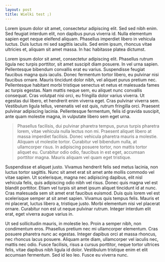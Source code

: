 ```yaml
---
layout: post
title: Wielki test ;)
---
```


Lorem ipsum dolor sit amet, consectetur adipiscing elit. Sed sed nibh enim. Sed feugiat interdum elit, non dapibus purus viverra id. Nulla elementum sapien eget neque eleifend aliquam. Phasellus imperdiet libero in vehicula luctus. Duis luctus mi sed sagittis iaculis. Sed enim ipsum, rhoncus vitae ultricies et, aliquam sit amet massa. In hac habitasse platea dictumst.

Lorem ipsum dolor sit amet, consectetur adipiscing elit. Phasellus rutrum ligula nec turpis porttitor, sit amet suscipit diam posuere. In vel urna sapien. Pellentesque bibendum convallis erat eu varius. Suspendisse feugiat faucibus magna quis iaculis. Donec fermentum tortor libero, eu pulvinar nisi faucibus ornare. Mauris tincidunt dolor nibh, vel aliquet purus pretium nec. Pellentesque habitant morbi tristique senectus et netus et malesuada fames ac turpis egestas. Nam mattis neque sem, eu aliquet nunc convallis consequat. Cras volutpat nisi orci, eu fringilla dolor varius viverra. Ut egestas dui libero, et hendrerit enim viverra eget. Cras pulvinar viverra sem. Vestibulum ligula tellus, venenatis vel est quis, rutrum fringilla orci. Praesent pulvinar adipiscing lacinia. Pellentesque fermentum, felis id gravida suscipit, ante quam molestie magna, in vulputate libero sem eget urna.

> Phasellus facilisis, dui pulvinar pharetra tempus, purus turpis pharetra lorem, vitae vehicula nulla lectus non mi. Praesent aliquet libero at massa imperdiet facilisis. Donec vehicula pharetra mauris a molestie. Aliquam ut molestie tortor. Curabitur vel bibendum nulla, at ullamcorper risus. In adipiscing posuere tortor, non mattis tortor aliquet eu. Curabitur odio odio, faucibus in est eget, accumsan porttitor magna. Mauris aliquam vel quam eget tristique.

Suspendisse et aliquet justo. Vivamus hendrerit felis sed metus lacinia, non luctus tortor sagittis. Nunc sit amet erat sit amet ante mollis commodo vel vitae sapien. Ut scelerisque, magna nec adipiscing dapibus, elit nisl vehicula felis, quis adipiscing odio nibh vel risus. Donec quis magna vel est blandit porttitor. Etiam vel turpis sit amet ipsum aliquet tincidunt id at nunc. Cras malesuada sem sit amet erat faucibus euismod. Duis quis lorem vel est scelerisque semper at sit amet sapien. Vivamus quis tempus felis. Mauris et mi placerat, luctus libero a, tristique justo. Morbi elementum nisi vel placerat ornare. Curabitur non est ut neque pulvinar rutrum. Integer interdum elit erat, eget viverra augue varius in.

Ut sed sollicitudin mauris, in molestie leo. Proin a semper nibh, non condimentum eros. Phasellus pretium nec mi ullamcorper elementum. Cras posuere pharetra nunc ac egestas. Integer dapibus orci at massa rhoncus, nec rhoncus lacus posuere. Aliquam ante diam, ullamcorper vel iaculis nec, mattis nec odio. Fusce facilisis, risus a cursus porttitor, neque tortor ultrices felis, vitae dapibus nibh ligula id dolor. Vestibulum tristique enim et elit accumsan fermentum. Sed id leo leo. Fusce eu viverra nunc.
